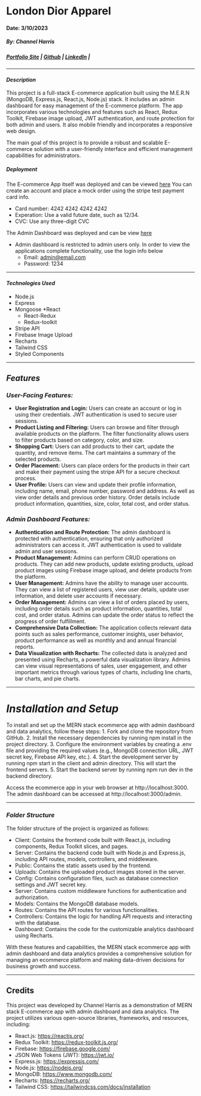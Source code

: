 # London Dior Apparel
#### Date: 3/10/2023
##### By: Channel Harris 

##### [Portfolio Site](https://www.channelharris.com/) | [Github](https://github.com/NellyNel520) | [LinkedIn](https://www.linkedin.com/in/channelharris/) | 

***

#### ***Description***
This project is a full-stack E-commerce application built using the M.E.R.N (MongoDB, Express.js, React.js, Node.js) stack. It includes an admin dashboard for easy management of the E-commerce platform. The app incorporates various technologies and features such as React, Redux Toolkit, Firebase image upload, JWT authentication, and route protection for both admin and users. It also mobile friendly and incorporates a responsive web design.

The main goal of this project is to provide a robust and scalable E-commerce solution with a user-friendly interface and efficient management capabilities for administrators.


##### ***Deployment***
The E-commerce App itself was deployed and can be viewed [here](https://londondiorapparel-4-0.onrender.com )
You can create an account and place a mock order using the stripe test payment card info. 
   * Card number: 4242 4242 4242 4242
   * Experation: Use a valid future date, such as 12/34.
   * CVC: Use any three-digit CVC

The Admin Dashboard was deployed and can be view [here](https://admin-lda.onrender.com)

* Admin dashboard is restricted to admin users only. In order to view the applications complete functionality, use the login info below
    * Email: admin@email.com
    * Password: 1234

***

#### ***Technologies Used*** 
* Node.js
* Express
* Mongoose 
*React
    * React-Redux
    * Redux-toolkit
* Stripe API
* Firebase Image Upload
* Recharts
* Tailwind CSS
* Styled Components

***

## ***Features***
### *User-Facing Features:*
* **User Registration and Login:** Users can create an account or log in using their credentials. JWT authentication is used to secure user sessions.
* **Product Listing and Filtering:** Users can browse and filter through available products on the platform. The filter functionality allows users to filter products based on category, color, and size.
* **Shopping Cart:** Users can add products to their cart, update the quantity, and remove items. The cart maintains a summary of the selected products.
* **Order Placement:** Users can place orders for the products in their cart and make their payment using the stripe API for a secure checkout process.
* **User Profile:** Users can view and update their profile information, including name, email, phone number, password and address. As well as view order details and previous order history. Order details include product information, quantities, size, color, total cost, and order status.


### *Admin Dashboard Features:*
*  **Authentication and Route Protection:** The admin dashboard is protected with authentication, ensuring that only authorized administrators can access it. JWT authentication is used to validate admin and user sessions.
* **Product Management:** Admins can perform CRUD operations on products. They can add new products, update existing products, upload product images using Firebase image upload, and delete products from the platform.
* **User Management:** Admins have the ability to manage user accounts. They can view a list of registered users, view user details, update user information, and delete user accounts if necessary.
* **Order Management:** Admins can view a list of orders placed by users, including order details such as product information, quantities, total cost, and order status. Admins can update the order status to reflect the progress of order fulfillment.
* **Comprehensive Data Collection:** The application collects relevant data points such as sales performance, customer insights, user behavior, product performance as well as monthly and and annual financial reports.
* **Data Visualization with Recharts:** The collected data is analyzed and presented using Recharts, a powerful data visualization library. Admins can view visual representations of sales, user engagement, and other important metrics through various types of charts, including line charts, bar charts, and pie charts.

***
# *Installation and Setup*
To install and set up the MERN stack ecommerce app with admin dashboard and data analytics, follow these steps:
    1. Fork and clone the repository from GitHub.
    2. Install the necessary dependencies by running npm install in the project directory.
    3. Configure the environment variables by creating a .env file and providing the required values (e.g., MongoDB connection URL, JWT secret key, Firebase API key, etc.).
    4. Start the development server by running npm start in the client and admin directory.  This will start the frontend servers.
    5. Start the backend server by running npm run dev in the backend directory.

Access the ecommerce app in your web browser at http://localhost:3000. The admin dashboard can be accessed at http://localhost:3000/admin.



*** 
### *Folder Structure*
The folder structure of the project is organized as follows:

* Client: Contains the frontend code built with React.js, including components, Redux Toolkit slices, and pages.
* Server: Contains the backend code built with Node.js and Express.js, including API routes, models, controllers, and middleware.
* Public: Contains the static assets used by the frontend.
* Uploads: Contains the uploaded product images stored in the server.
* Config: Contains configuration files, such as database connection settings and JWT secret key.
* Server: Contains custom middleware functions for authentication and authorization.
* Models: Contains the MongoDB database models.
* Routes: Contains the API routes for various functionalities.
* Controllers: Contains the logic for handling API requests and interacting with the database.
* Dashboard: Contains the code for the customizable analytics dashboard using Recharts.

With these features and capabilities, the MERN stack ecommerce app with admin dashboard and data analytics provides a comprehensive solution for managing an ecommerce platform and making data-driven decisions for business growth and success.



***
## Credits
This project was developed by Channel Harris as a demonstration of MERN stack E-commerce app with admin dashboard and data analytics. The project utilizes various open-source libraries, frameworks, and resources, including:

* React.js: https://reactjs.org/
* Redux Toolkit: https://redux-toolkit.js.org/
* Firebase: https://firebase.google.com/
* JSON Web Tokens (JWT): https://jwt.io/
* Express.js: https://expressjs.com/
* Node.js: https://nodejs.org/
* MongoDB: https://www.mongodb.com/
* Recharts: https://recharts.org/
* Tailwind CSS: https://tailwindcss.com/docs/installation
